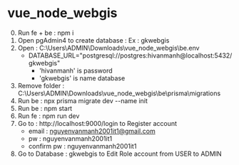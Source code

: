 # vue_node_webgis
0. Run fe + be : npm i 
1. Open pgAdmin4 to create database : Ex : gkwebgis
2. Open : C:\Users\ADMIN\Downloads\vue_node_webgis\be\.env 
    + DATABASE_URL="postgresql://postgres:hivanmanh@localhost:5432/gkwebgis"
        + 'hivanmanh' is password 
        + 'gkwebgis' is name database 
3. Remove folder : C:\Users\ADMIN\Downloads\vue_node_webgis\be\prisma\migrations
4. Run be : npx prisma migrate dev --name init
5. Run be : npm start 
6. Run fe : npm run dev 
7. Go to : http://localhost:9000/login to Register account 
    + email : nguyenvanmanh2001it1@gmail.com 
    + pw : nguyenvanmanh2001it1
    + confirm pw : nguyenvanmanh2001it1
8. Go to Database : gkwebgis to Edit Role account from USER to ADMIN 

